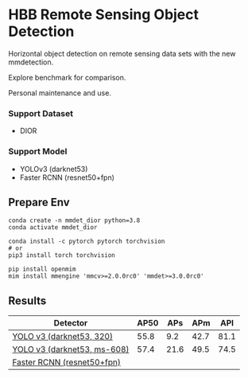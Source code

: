 # HBB Remote Sensing Object Detection

Horizontal object detection on remote sensing data sets with the new mmdetection.

Explore benchmark for comparison.

Personal maintenance and use.

### Support Dataset
- DIOR

### Support Model
- YOLOv3 (darknet53)
- Faster RCNN (resnet50+fpn)



## Prepare Env

```shell
conda create -n mmdet_dior python=3.8
conda activate mmdet_dior

conda install -c pytorch pytorch torchvision
# or
pip3 install torch torchvision

pip install openmim
mim install mmengine 'mmcv>=2.0.0rc0' 'mmdet>=3.0.0rc0'
```



## Results

| Detector                                                     | AP50 | APs  | APm  | APl  |
| ------------------------------------------------------------ | ---- | ---- | ---- | ---- |
| [YOLO v3 (darknet53, 320)](configs/yolov3/yolov3_d53_2xb32-320-273e_dior.py) | 55.8 | 9.2  | 42.7 | 81.1 |
| [YOLO v3 (darknet53, ms-608)](configs/yolov3/yolov3_d53_2xb4-ms-608-273e_dior.py) | 57.4 | 21.6 | 49.5 | 74.5 |
| [Faster RCNN (resnet50+fpn)](configs/faster_rcnn/faster-rcnn_r50_fpn_2xb2-50e_dior.py) |      |      |      |      |

